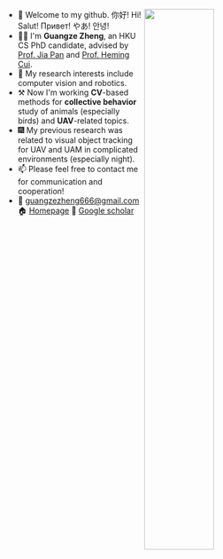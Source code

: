<!-- - 👋 Hi, I’m @George-Zhuang
- 👀 I’m interested in ...
- 🌱 I’m currently learning ...
- 💞️ I’m looking to collaborate on ...
- 📫 How to reach me ... -->

<!---
George-Zhuang/George-Zhuang is a ✨ special ✨ repository because its `README.md` (this file) appears on your GitHub profile.
You can click the Preview link to take a look at your changes.
--->

[<img align="right" width="50%" src="https://github-readme-stats-ouuan.vercel.app/api?username=George-Zhuang&show_icons=true">](https://metrics.lecoq.io/george-zhuang#gh-light-mode-only)
 - 👋 Welcome to my github. 你好! Hi! Salut! Привет! やあ! 안녕!
 - 👨‍🦱 I'm **Guangze Zheng**, an HKU CS PhD candidate, advised by [Prof. Jia Pan](https://www.cs.hku.hk/people/academic-staff/jpan) and [Prof. Heming Cui](https://www.cs.hku.hk/people/academic-staff/heming). 
 - 👀 My research interests include computer vision and robotics.
 - ⚒️ Now I'm working **CV**-based methods for **collective behavior** study of animals (especially birds) and **UAV**-related topics.
 - 🎆 My previous research was related to visual object tracking for UAV and UAM in complicated environments (especially night). 
 - 📫 Please feel free to contact me for communication and cooperation! 
 - 📧 [guangzezheng666@gmail.com](mailto:guangzezheng666@gmail.com) 🏠 [Homepage](https://george-zhuang.github.io/) 📰 [Google scholar](https://scholar.google.com/citations?user=-kcZWRQAAAAJ&hl=en)

